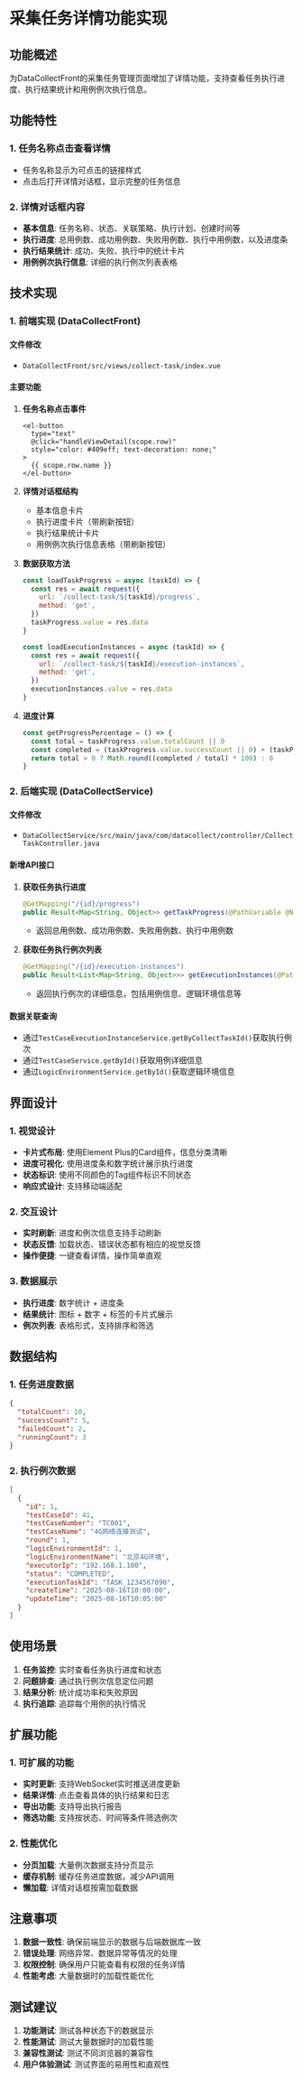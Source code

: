 # 采集任务详情功能实现

## 功能概述

为DataCollectFront的采集任务管理页面增加了详情功能，支持查看任务执行进度、执行结果统计和用例例次执行信息。

## 功能特性

### 1. 任务名称点击查看详情
- 任务名称显示为可点击的链接样式
- 点击后打开详情对话框，显示完整的任务信息

### 2. 详情对话框内容
- **基本信息**: 任务名称、状态、关联策略、执行计划、创建时间等
- **执行进度**: 总用例数、成功用例数、失败用例数、执行中用例数，以及进度条
- **执行结果统计**: 成功、失败、执行中的统计卡片
- **用例例次执行信息**: 详细的执行例次列表表格

## 技术实现

### 1. 前端实现 (DataCollectFront)

#### 文件修改
- `DataCollectFront/src/views/collect-task/index.vue`

#### 主要功能
1. **任务名称点击事件**
   ```vue
   <el-button 
     type="text" 
     @click="handleViewDetail(scope.row)"
     style="color: #409eff; text-decoration: none;"
   >
     {{ scope.row.name }}
   </el-button>
   ```

2. **详情对话框结构**
   - 基本信息卡片
   - 执行进度卡片（带刷新按钮）
   - 执行结果统计卡片
   - 用例例次执行信息表格（带刷新按钮）

3. **数据获取方法**
   ```javascript
   const loadTaskProgress = async (taskId) => {
     const res = await request({
       url: `/collect-task/${taskId}/progress`,
       method: 'get',
     })
     taskProgress.value = res.data
   }

   const loadExecutionInstances = async (taskId) => {
     const res = await request({
       url: `/collect-task/${taskId}/execution-instances`,
       method: 'get',
     })
     executionInstances.value = res.data
   }
   ```

4. **进度计算**
   ```javascript
   const getProgressPercentage = () => {
     const total = taskProgress.value.totalCount || 0
     const completed = (taskProgress.value.successCount || 0) + (taskProgress.value.failedCount || 0)
     return total > 0 ? Math.round((completed / total) * 100) : 0
   }
   ```

### 2. 后端实现 (DataCollectService)

#### 文件修改
- `DataCollectService/src/main/java/com/datacollect/controller/CollectTaskController.java`

#### 新增API接口

1. **获取任务执行进度**
   ```java
   @GetMapping("/{id}/progress")
   public Result<Map<String, Object>> getTaskProgress(@PathVariable @NotNull Long id)
   ```
   - 返回总用例数、成功用例数、失败用例数、执行中用例数

2. **获取任务执行例次列表**
   ```java
   @GetMapping("/{id}/execution-instances")
   public Result<List<Map<String, Object>>> getExecutionInstances(@PathVariable @NotNull Long id)
   ```
   - 返回执行例次的详细信息，包括用例信息、逻辑环境信息等

#### 数据关联查询
- 通过`TestCaseExecutionInstanceService.getByCollectTaskId()`获取执行例次
- 通过`TestCaseService.getById()`获取用例详细信息
- 通过`LogicEnvironmentService.getById()`获取逻辑环境信息

## 界面设计

### 1. 视觉设计
- **卡片式布局**: 使用Element Plus的Card组件，信息分类清晰
- **进度可视化**: 使用进度条和数字统计展示执行进度
- **状态标识**: 使用不同颜色的Tag组件标识不同状态
- **响应式设计**: 支持移动端适配

### 2. 交互设计
- **实时刷新**: 进度和例次信息支持手动刷新
- **状态反馈**: 加载状态、错误状态都有相应的视觉反馈
- **操作便捷**: 一键查看详情，操作简单直观

### 3. 数据展示
- **执行进度**: 数字统计 + 进度条
- **结果统计**: 图标 + 数字 + 标签的卡片式展示
- **例次列表**: 表格形式，支持排序和筛选

## 数据结构

### 1. 任务进度数据
```json
{
  "totalCount": 10,
  "successCount": 5,
  "failedCount": 2,
  "runningCount": 3
}
```

### 2. 执行例次数据
```json
[
  {
    "id": 1,
    "testCaseId": 41,
    "testCaseNumber": "TC001",
    "testCaseName": "4G网络连接测试",
    "round": 1,
    "logicEnvironmentId": 1,
    "logicEnvironmentName": "北京4G环境",
    "executorIp": "192.168.1.100",
    "status": "COMPLETED",
    "executionTaskId": "TASK_1234567890",
    "createTime": "2025-08-16T10:00:00",
    "updateTime": "2025-08-16T10:05:00"
  }
]
```

## 使用场景

1. **任务监控**: 实时查看任务执行进度和状态
2. **问题排查**: 通过执行例次信息定位问题
3. **结果分析**: 统计成功率和失败原因
4. **执行追踪**: 追踪每个用例的执行情况

## 扩展功能

### 1. 可扩展的功能
- **实时更新**: 支持WebSocket实时推送进度更新
- **结果详情**: 点击查看具体的执行结果和日志
- **导出功能**: 支持导出执行报告
- **筛选功能**: 支持按状态、时间等条件筛选例次

### 2. 性能优化
- **分页加载**: 大量例次数据支持分页显示
- **缓存机制**: 缓存任务进度数据，减少API调用
- **懒加载**: 详情对话框按需加载数据

## 注意事项

1. **数据一致性**: 确保前端显示的数据与后端数据库一致
2. **错误处理**: 网络异常、数据异常等情况的处理
3. **权限控制**: 确保用户只能查看有权限的任务详情
4. **性能考虑**: 大量数据时的加载性能优化

## 测试建议

1. **功能测试**: 测试各种状态下的数据显示
2. **性能测试**: 测试大量数据时的加载性能
3. **兼容性测试**: 测试不同浏览器的兼容性
4. **用户体验测试**: 测试界面的易用性和直观性
